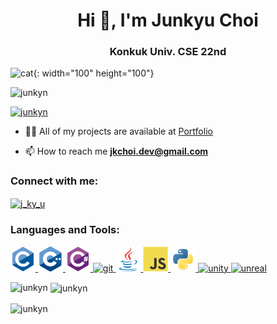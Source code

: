 <h1 align="center">Hi 👋, I'm Junkyu Choi</h1>
<h3 align="center">Konkuk Univ. CSE 22nd</h3>

![cat](https://github.com/junkyn/junkyn/assets/122720798/71f8bf44-7b6c-479e-b689-bedfaf967fdf){: width="100" height="100"}



<p align="left"> <img src="https://komarev.com/ghpvc/?username=junkyn&label=Profile%20views&color=0e75b6&style=flat" alt="junkyn" /> </p>

<p align="left"> <a href="https://github.com/ryo-ma/github-profile-trophy"><img src="https://github-profile-trophy.vercel.app/?username=junkyn" alt="junkyn" /></a> </p>

- 👨‍💻 All of my projects are available at [Portfolio](https://www.notion.so/2661768207a14605bf69520bf3935fba)

- 📫 How to reach me **jkchoi.dev@gmail.com**

<h3 align="left">Connect with me:</h3>
<p align="left">
<a href="https://instagram.com/j_ky_u" target="blank"><img align="center" src="https://raw.githubusercontent.com/rahuldkjain/github-profile-readme-generator/master/src/images/icons/Social/instagram.svg" alt="j_ky_u" height="30" width="40" /></a>
</p>

<h3 align="left">Languages and Tools:</h3>
<p align="left"> <a href="https://www.cprogramming.com/" target="_blank" rel="noreferrer"> <img src="https://raw.githubusercontent.com/devicons/devicon/master/icons/c/c-original.svg" alt="c" width="40" height="40"/> </a> <a href="https://www.w3schools.com/cpp/" target="_blank" rel="noreferrer"> <img src="https://raw.githubusercontent.com/devicons/devicon/master/icons/cplusplus/cplusplus-original.svg" alt="cplusplus" width="40" height="40"/> </a> <a href="https://www.w3schools.com/cs/" target="_blank" rel="noreferrer"> <img src="https://raw.githubusercontent.com/devicons/devicon/master/icons/csharp/csharp-original.svg" alt="csharp" width="40" height="40"/> </a> <a href="https://git-scm.com/" target="_blank" rel="noreferrer"> <img src="https://www.vectorlogo.zone/logos/git-scm/git-scm-icon.svg" alt="git" width="40" height="40"/> </a> <a href="https://www.java.com" target="_blank" rel="noreferrer"> <img src="https://raw.githubusercontent.com/devicons/devicon/master/icons/java/java-original.svg" alt="java" width="40" height="40"/> </a> <a href="https://developer.mozilla.org/en-US/docs/Web/JavaScript" target="_blank" rel="noreferrer"> <img src="https://raw.githubusercontent.com/devicons/devicon/master/icons/javascript/javascript-original.svg" alt="javascript" width="40" height="40"/> </a> <a href="https://www.python.org" target="_blank" rel="noreferrer"> <img src="https://raw.githubusercontent.com/devicons/devicon/master/icons/python/python-original.svg" alt="python" width="40" height="40"/> </a> <a href="https://unity.com/" target="_blank" rel="noreferrer"> <img src="https://www.vectorlogo.zone/logos/unity3d/unity3d-icon.svg" alt="unity" width="40" height="40"/> </a> <a href="https://unrealengine.com/" target="_blank" rel="noreferrer"> <img src="https://raw.githubusercontent.com/kenangundogan/fontisto/036b7eca71aab1bef8e6a0518f7329f13ed62f6b/icons/svg/brand/unreal-engine.svg" alt="unreal" width="40" height="40"/> </a> </p>

<p><img align="left" src="https://github-readme-stats.vercel.app/api/top-langs?username=junkyn&show_icons=true&locale=en&layout=compact" alt="junkyn" /></p>

<p>&nbsp;<img align="center" src="https://github-readme-stats.vercel.app/api?username=junkyn&show_icons=true&locale=en" alt="junkyn" /></p>

<p><img align="center" src="https://github-readme-streak-stats.herokuapp.com/?user=junkyn&" alt="junkyn" /></p>
